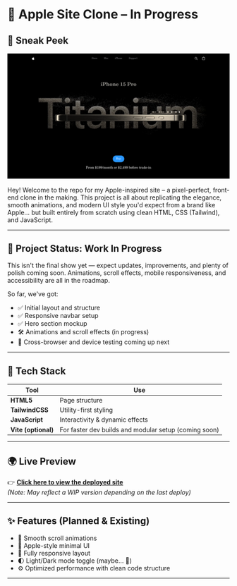 # 🍎 Apple Site Clone – In Progress

## 📸 Sneak Peek

![Apple Site Clone Screenshot](./image/Screenshot.png)

Hey! Welcome to the repo for my Apple-inspired site – a pixel-perfect, front-end clone in the making. This project is all about replicating the elegance, smooth animations, and modern UI style you'd expect from a brand like Apple… but built entirely from scratch using clean HTML, CSS (Tailwind), and JavaScript.

---

## 🚧 Project Status: Work In Progress

This isn't the final show yet — expect updates, improvements, and plenty of polish coming soon. Animations, scroll effects, mobile responsiveness, and accessibility are all in the roadmap.

So far, we've got:
- ✅ Initial layout and structure
- ✅ Responsive navbar setup
- ✅ Hero section mockup
- 🛠️ Animations and scroll effects (in progress)
- 🧪 Cross-browser and device testing coming up next

---

## 🎯 Tech Stack

| Tool | Use |
|------|-----|
| **HTML5** | Page structure |
| **TailwindCSS** | Utility-first styling |
| **JavaScript** | Interactivity & dynamic effects |
| **Vite (optional)** | For faster dev builds and modular setup (coming soon) |

---

## 🌍 Live Preview

👉 [**Click here to view the deployed site**](https://apple-site-clone.vercel.app)  
*(Note: May reflect a WIP version depending on the last deploy)*

---

## ✨ Features (Planned & Existing)

- 🍃 Smooth scroll animations
- 🍎 Apple-style minimal UI
- 📱 Fully responsive layout
- 🌓 Light/Dark mode toggle (maybe… 👀)
- ⚙️ Optimized performance with clean code structure

---


```md

